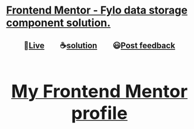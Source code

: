 # [Frontend Mentor - Fylo data storage component solution.](https://www.frontendmentor.io/challenges/fylo-data-storage-component-1dZPRbV5n"challenge "challenge link")

<h2 align="center">🔴<a href="https://momenkamal221.github.io/fylo-data-storage-component-master/">Live</a>&emsp;&emsp;☕<a href="https://github.com/momenkamal221/fylo-data-storage-component-master">solution</a>&emsp;&emsp;😃<a href="https://www.frontendmentor.io/solutions/fylo-data-storage-component-VO8L_f38DN">Post feedback</a></h2><br>
<h1 align="center"><a href="https://www.frontendmentor.io/profile/momenkamal221"><font size="7">My Frontend Mentor profile</font></a></h1>
